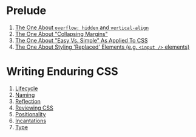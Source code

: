 # Prelude

1. [The One About `overflow: hidden` and `vertical-align`](on-overflow-and-verticalAlign.md)
2. [The One About "Collapsing Margins"](on-collapsing-margins.md)
3. [The One About "Easy Vs. Simple" As Applied To CSS](on-easy-vs-simple.md)
4. [The One About Styling 'Replaced' Elements (e.g. `<input />` elements)](on-input-styles.md)


Writing Enduring CSS
====================

1. [Lifecycle](css-lifecycle.md)
2. [Naming](css-naming.md)
3. [Reflection](css-reflection.md)
4. [Reviewing CSS](css-reviewing.md)
5. [Positionality](css-positionality.md)
6. [Incantations](css-incantations.md)
7. [Type](css-type.md)
